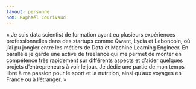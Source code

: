 ```yaml
--- 
layout: personne 
nom: Raphaël Courivaud 
--- 
```


« Je suis data scientist de formation ayant eu plusieurs expériences professionnelles dans des startups comme Qwant, Lydia et Leboncoin, où j’ai pu jongler entre les métiers de Data et Machine Learning Engineer. En parallèle je garde une activé de freelance qui me permet de monter en compétence très rapidement sur différents aspects et d’aider quelques projets d’entrepreneurs à voir le jour. Je dédie une partie de mon temps libre à ma passion pour le sport et la nutrition, ainsi qu’aux voyages en France ou à l’étranger. »
